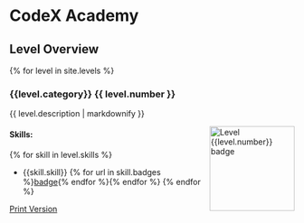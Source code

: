 # CodeX Academy

## Level Overview

{% for level in site.levels %}

### {{level.category}} {{ level.number }} 

{{ level.description | markdownify }}

<a href="{{level.pathway}}" target="_blank">
    <img align="right" src="{{level.badge_image}}" alt="Level {{level.number}} badge" width="150"/>
</a>


#### Skills:

{% for skill in level.skills %}
- {{skill.skill}} {% for url in skill.badges %}[badge]({{url}}){% endfor %}{% endfor %}
{% endfor %}


[Print Version](overview-print.md)


